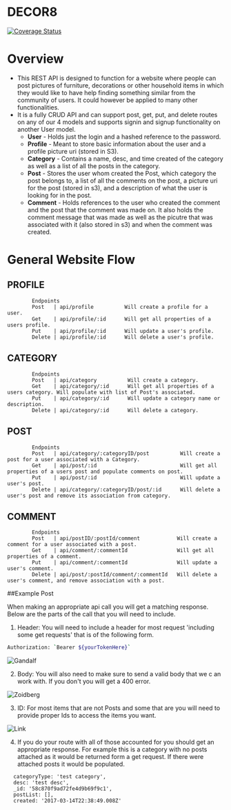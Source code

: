 # DECOR8

[![Coverage Status](https://coveralls.io/repos/github/sueanyv/Decor8/badge.svg?branch=category-model)](https://coveralls.io/github/sueanyv/Decor8?branch=category-model)

# Overview

+ This REST API is designed to function for a website where people can post pictures of furniture, decorations or other household items in which they would like to have help finding something similar from the community of users. It could however be applied to many other functionalities.
+ It is a fully CRUD API and can support post, get, put, and delete routes on any of our 4 models and supports signin and signup functionality on another User model.
    + **User** - Holds just the login and a hashed reference to the password.
    + **Profile** - Meant to store basic information about the user and a profile picture uri (stored in S3).
    + **Category** - Contains a name, desc, and time created of the category as well as a list of all the posts in the category.
    + **Post** - Stores the user whom created the Post, which category the post belongs to, a list of all the comments on the post,  a picture uri for the post (stored in s3), and a description of what the user is looking for in the post.
    + **Comment** - Holds references to the user who created the comment and the post that the comment was made on. It also holds the comment message that was made as well as the picutre that was associated with it (also stored in s3) and when the comment was created.

# General Website Flow

## PROFILE
            Endpoints                   
            Post   | api/profile          Will create a profile for a user.
            Get    | api/profile/:id      Will get all properties of a users profile.
            Put    | api/profile/:id      Will update a user's profile.
            Delete | api/profile/:id      Will delete a user's profile.

## CATEGORY
            Endpoints                   
            Post   | api/category          Will create a category.
            Get    | api/category/:id      Will get all properties of a users category. Will populate with list of Post's associated.
            Put    | api/category/:id      Will update a category name or description.
            Delete | api/category/:id      Will delete a category.

## POST
            Endpoints                   
            Post   | api/category/:categoryID/post          Will create a post for a user associated with a Category.
            Get    | api/post/:id                           Will get all properties of a users post and populate comments on post.
            Put    | api/post/:id                           Will update a user's post.
            Delete | api/category/:categoryID/post/:id      Will delete a user's post and remove its association from category.

## COMMENT
            Endpoints                   
            Post   | api/postID/:postId/comment            Will create a comment for a user associated with a post.
            Get    | api/comment/:commentId                Will get all properties of a comment.
            Put    | api/comment/:commentId                Will update a user's comment.
            Delete | api/post/:postId/comment/:commentId   Will delete a user's comment, and remove association with a post.


##Example Post

When making an appropriate api call you will get a matching response. Below are the parts of the call that you will need to include.

1. Header: You will need to include a header for most request 'including some get requests' that is of the following form.
```sh
Authorization: `Bearer ${yourTokenHere}`
```

![Gandalf](/images/401.jpg)

2. Body: You will also need to make sure to send a valid body that we c an work with. If you don't you will get a 400 error.

![Zoidberg](/images/400.jpg)

3. ID: For most items that are not Posts and some that are you will need to provide proper Ids to access the items you want.

![Link](/images/dead-link.jpg)

4. If you do your route with all of those accounted for you should get an appropriate response. For example this is a category with no posts attached as it would be returned form a get request. If there were attached posts it would be populated.

```
  categoryType: 'test category',
  desc: 'test desc',
  _id: '58c870f9ad72fe4d9b69f9c1',
  postList: [],
  created: '2017-03-14T22:38:49.008Z'
```
